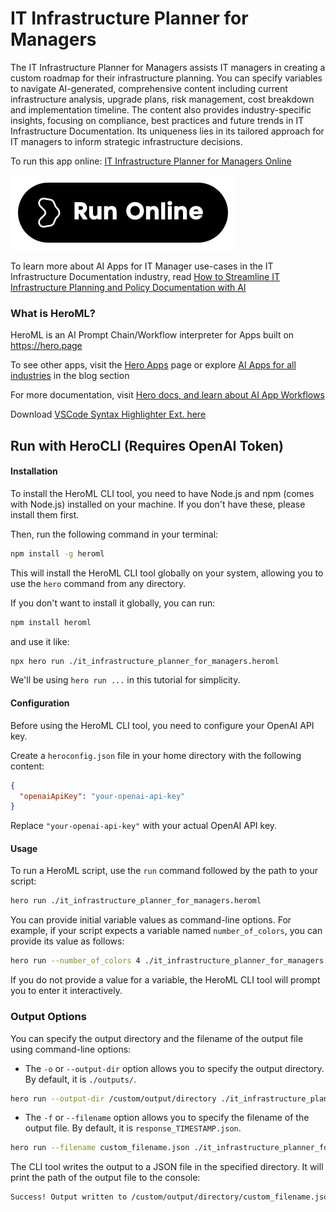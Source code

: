 # IT Infrastructure Planner for Managers

The IT Infrastructure Planner for Managers assists IT managers in creating a custom roadmap for their infrastructure planning. You can specify variables to navigate AI-generated, comprehensive content including current infrastructure analysis, upgrade plans, risk management, cost breakdown and implementation timeline. The content also provides industry-specific insights, focusing on compliance, best practices and future trends in IT Infrastructure Documentation. Its uniqueness lies in its tailored approach for IT managers to inform strategic infrastructure decisions.

To run this app online: [IT Infrastructure Planner for Managers Online](https://hero.page/app/it-infrastructure-planner-for-managers-custom-it-infrastructure-roadmapping/4dXVQw5t45AukSur0DhL)

[![Run IT Infrastructure Planner for Managers Online](/assets/run.svg)](https://hero.page/app/it-infrastructure-planner-for-managers-custom-it-infrastructure-roadmapping/4dXVQw5t45AukSur0DhL)

To learn more about AI Apps for IT Manager use-cases in the IT Infrastructure Documentation industry, read [How to Streamline IT Infrastructure Planning and Policy Documentation with AI](https://hero.page/blog/ai/it-infrastructure-documentation/how-to-streamline-it-infrastructure-planning-and-policy-documentation-with-ai/171013)

### What is HeroML?
HeroML is an AI Prompt Chain/Workflow interpreter for Apps built on https://hero.page 

To see other apps, visit the [Hero Apps](https://hero.page/apps) page or explore [AI Apps for all industries](https://hero.page/blog) in the blog section

For more documentation, visit [Hero docs, and learn about AI App Workflows](https://hero.page/tutorials/introduction-to-heroml)

Download [VSCode Syntax Highlighter Ext. here](https://marketplace.visualstudio.com/items?itemName=hero-page.heroml)

## Run with HeroCLI (Requires OpenAI Token)

#### Installation

To install the HeroML CLI tool, you need to have Node.js and npm (comes with Node.js) installed on your machine. If you don't have these, please install them first. 

Then, run the following command in your terminal:

```bash
npm install -g heroml
```

This will install the HeroML CLI tool globally on your system, allowing you to use the `hero` command from any directory.

If you don't want to install it globally, you can run:

```bash
npm install heroml
```

and use it like:

```bash
npx hero run ./it_infrastructure_planner_for_managers.heroml
```

We'll be using `hero run ...` in this tutorial for simplicity.

#### Configuration

Before using the HeroML CLI tool, you need to configure your OpenAI API key. 

Create a `heroconfig.json` file in your home directory with the following content:

```json
{
  "openaiApiKey": "your-openai-api-key"
}
```

Replace `"your-openai-api-key"` with your actual OpenAI API key.

#### Usage

To run a HeroML script, use the `run` command followed by the path to your script:

```bash
hero run ./it_infrastructure_planner_for_managers.heroml
```

You can provide initial variable values as command-line options. For example, if your script expects a variable named `number_of_colors`, you can provide its value as follows:

```bash
hero run --number_of_colors 4 ./it_infrastructure_planner_for_managers.heroml
```

If you do not provide a value for a variable, the HeroML CLI tool will prompt you to enter it interactively.

### Output Options

You can specify the output directory and the filename of the output file using command-line options:

- The `-o` or `--output-dir` option allows you to specify the output directory. By default, it is `./outputs/`.

```bash
hero run --output-dir /custom/output/directory ./it_infrastructure_planner_for_managers.heroml
```

- The `-f` or `--filename` option allows you to specify the filename of the output file. By default, it is `response_TIMESTAMP.json`.

```bash
hero run --filename custom_filename.json ./it_infrastructure_planner_for_managers.heroml
```

The CLI tool writes the output to a JSON file in the specified directory. It will print the path of the output file to the console:

```bash
Success! Output written to /custom/output/directory/custom_filename.json
```


